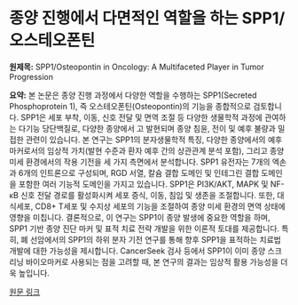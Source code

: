 # 종양 진행에서 다면적인 역할을 하는 SPP1/오스테오폰틴

**원제목:** SPP1/Osteopontin in Oncology: A Multifaceted Player in Tumor Progression

**요약:** 본 논문은 종양 진행 과정에서 다양한 역할을 수행하는 SPP1(Secreted Phosphoprotein 1), 즉 오스테오폰틴(Osteopontin)의 기능을 종합적으로 검토합니다.  SPP1은 세포 부착, 이동, 신호 전달 및 면역 조절 등 다양한 생물학적 과정에 관여하는 다기능 당단백질로, 다양한 종양에서 고 발현되며 종양 침윤, 전이 및 예후 불량과 밀접한 관련이 있습니다.  본 연구는 SPP1의 분자생물학적 특징, 다양한 종양에서의 예후 마커로서의 임상적 가치(발현 수준과 환자 예후 간의 상관관계 분석 포함), 그리고 종양 미세 환경에서의 작용 기전을 세 가지 측면에서 분석합니다.  SPP1 유전자는 7개의 엑손과 6개의 인트론으로 구성되며, RGD 서열, 칼슘 결합 도메인 및 인테그린 결합 도메인을 포함한 여러 기능적 도메인을 가지고 있습니다.  SPP1은 PI3K/AKT, MAPK 및 NF-κB 신호 전달 경로를 활성화시켜 세포 증식, 이동, 침입 및 생존을 조절합니다.  또한, 대식세포, CD8+ T세포 및 수지상 세포의 기능을 조절하여 종양 미세 환경의 면역 상태에 영향을 미칩니다.  결론적으로, 이 연구는 SPP1이 종양 발생에 중요한 역할을 하며, SPP1 기반 종양 진단 마커 및 표적 치료 전략 개발을 위한 이론적 토대를 제공합니다.  특히, 폐 선암에서의 SPP1의 하위 분자 기전 연구를 통해 향후 SPP1을 표적하는 치료법 개발에 대한 가능성을 제시합니다.  CancerSeek 검사 등에서 SPP1이 이미 종양 스크리닝 바이오마커로 사용되는 점을 고려할 때,  본 연구의 결과는 임상적 활용 가능성을 더욱 높입니다.

[원문 링크](https://journal.whioce.com/index.php/apm/article/download/865/785)
